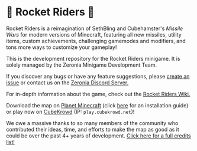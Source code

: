 # 🚀 Rocket Riders 🚀

Rocket Riders is a reimagination of SethBling and Cubehamster's *Missile Wars* for modern versions of Minecraft, featuring all new missiles, utility items, custom achievements, challenging gamemodes and modifiers, and tons more ways to customize your gameplay!

This is the development repository for the Rocket Riders minigame. It is solely managed by the Zeronia Minigame Development Team.

If you discover any bugs or have any feature suggestions, please [create an issue](https://github.com/ZeroniaServer/RocketRiders/issues) or contact us on the [Zeronia Discord Server.](https://discord.gg/X9bZgw7)

For in-depth information about the game, check out the [Rocket Riders Wiki.](https://zeroniaserver.github.io/RocketRidersWiki/)

Download the map on [Planet Minecraft](https://www.planetminecraft.com/project/rocket-riders/) (click [here](https://zeroniaserver.github.io/RocketRidersWiki/installation_guide.html) for an installation guide) or play now on [CubeKrowd](https://cubekrowd.net/) (IP: `play.cubekrowd.net`)!

We owe a massive thanks to so many members of the community who contributed their ideas, time, and efforts to make the map as good as it could be over the past 4+ years of development. [Click here for a full credits list!](https://zeroniaserver.github.io/RocketRidersWiki/credits/)
